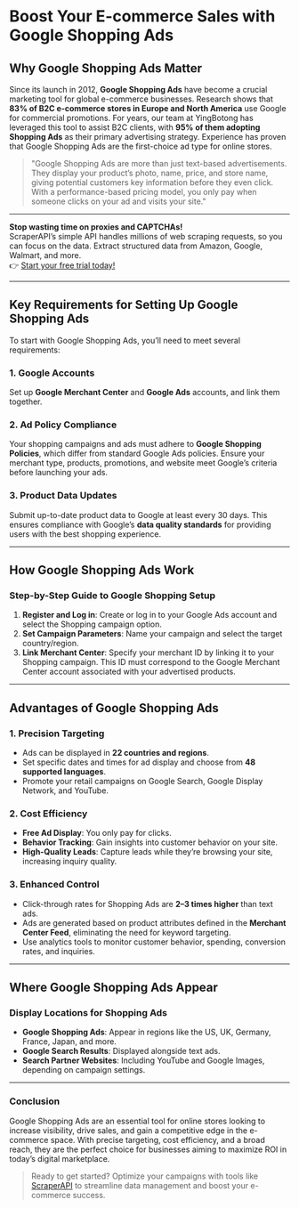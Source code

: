 # Boost Your E-commerce Sales with Google Shopping Ads

## Why Google Shopping Ads Matter

Since its launch in 2012, **Google Shopping Ads** have become a crucial marketing tool for global e-commerce businesses. Research shows that **83% of B2C e-commerce stores in Europe and North America** use Google for commercial promotions. For years, our team at YingBotong has leveraged this tool to assist B2C clients, with **95% of them adopting Shopping Ads** as their primary advertising strategy. Experience has proven that Google Shopping Ads are the first-choice ad type for online stores.

> "Google Shopping Ads are more than just text-based advertisements. They display your product’s photo, name, price, and store name, giving potential customers key information before they even click. With a performance-based pricing model, you only pay when someone clicks on your ad and visits your site."

---

**Stop wasting time on proxies and CAPTCHAs!**  
ScraperAPI’s simple API handles millions of web scraping requests, so you can focus on the data. Extract structured data from Amazon, Google, Walmart, and more.  
👉 [Start your free trial today!](https://www.scraperapi.com/?fp_ref=coupons)

---

## Key Requirements for Setting Up Google Shopping Ads

To start with Google Shopping Ads, you’ll need to meet several requirements:

### 1. **Google Accounts**
Set up **Google Merchant Center** and **Google Ads** accounts, and link them together.

### 2. **Ad Policy Compliance**
Your shopping campaigns and ads must adhere to **Google Shopping Policies**, which differ from standard Google Ads policies. Ensure your merchant type, products, promotions, and website meet Google’s criteria before launching your ads.

### 3. **Product Data Updates**
Submit up-to-date product data to Google at least every 30 days. This ensures compliance with Google’s **data quality standards** for providing users with the best shopping experience.

---

## How Google Shopping Ads Work

### Step-by-Step Guide to Google Shopping Setup

1. **Register and Log in**: Create or log in to your Google Ads account and select the Shopping campaign option.
2. **Set Campaign Parameters**: Name your campaign and select the target country/region.
3. **Link Merchant Center**: Specify your merchant ID by linking it to your Shopping campaign. This ID must correspond to the Google Merchant Center account associated with your advertised products.

---

## Advantages of Google Shopping Ads

### 1. **Precision Targeting**
- Ads can be displayed in **22 countries and regions**.
- Set specific dates and times for ad display and choose from **48 supported languages**.
- Promote your retail campaigns on Google Search, Google Display Network, and YouTube.

### 2. **Cost Efficiency**
- **Free Ad Display**: You only pay for clicks.
- **Behavior Tracking**: Gain insights into customer behavior on your site.
- **High-Quality Leads**: Capture leads while they’re browsing your site, increasing inquiry quality.

### 3. **Enhanced Control**
- Click-through rates for Shopping Ads are **2–3 times higher** than text ads.
- Ads are generated based on product attributes defined in the **Merchant Center Feed**, eliminating the need for keyword targeting.
- Use analytics tools to monitor customer behavior, spending, conversion rates, and inquiries.

---

## Where Google Shopping Ads Appear

### Display Locations for Shopping Ads
- **Google Shopping Ads**: Appear in regions like the US, UK, Germany, France, Japan, and more.
- **Google Search Results**: Displayed alongside text ads.
- **Search Partner Websites**: Including YouTube and Google Images, depending on campaign settings.

---

### Conclusion

Google Shopping Ads are an essential tool for online stores looking to increase visibility, drive sales, and gain a competitive edge in the e-commerce space. With precise targeting, cost efficiency, and a broad reach, they are the perfect choice for businesses aiming to maximize ROI in today’s digital marketplace.

> Ready to get started? Optimize your campaigns with tools like [ScraperAPI](https://www.scraperapi.com/?fp_ref=coupons) to streamline data management and boost your e-commerce success.
